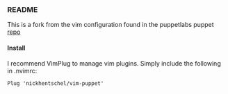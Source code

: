 ### README

This is a fork from the vim configuration found in the puppetlabs puppet [repo](https://github.com/puppetlabs/puppet/tree/master/ext/vim/)

#### Install

I recommend VimPlug to manage vim plugins. Simply include the following in .nvimrc:

```
Plug 'nickhentschel/vim-puppet'
```
